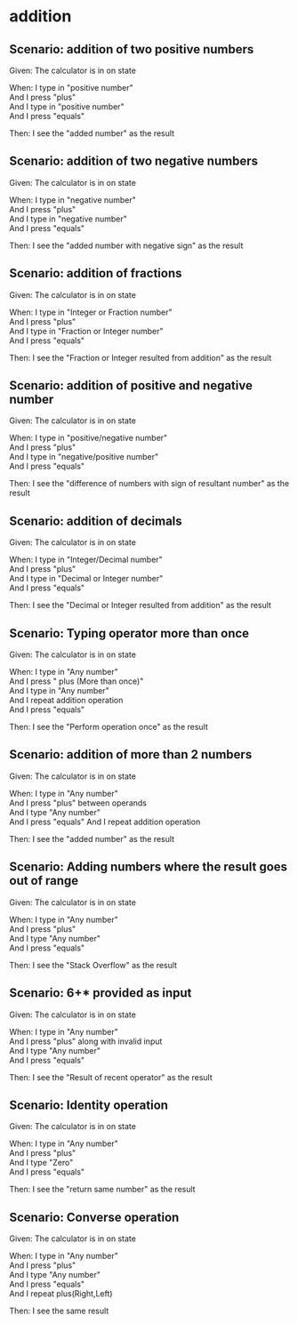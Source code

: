 # addition

## Scenario: addition of two positive numbers

Given:  The calculator is in on state

When: I type in "positive number"  
And I press "plus"  
And I type in "positive number"  
And I press "equals"

Then: I see the "added number" as the result

## Scenario: addition of two negative numbers

Given:  The calculator is in on state

When: I type in "negative number"  
And I press "plus"  
And I type in "negative number"  
And I press "equals"

Then: I see the "added number with negative sign" as the result

## Scenario: addition of fractions

Given:  The calculator is in on state

When: I type in "Integer or Fraction number"  
And I press "plus"  
And I type in "Fraction or Integer number"  
And I press "equals"

Then: I see the "Fraction or Integer resulted from addition" as the result

## Scenario: addition of positive and negative number

Given:  The calculator is in on state

When: I type in "positive/negative number"  
And I press "plus"  
And I type in "negative/positive number"  
And I press "equals"

Then: I see the "difference of numbers with sign of resultant number" as the result

## Scenario: addition of decimals

Given:  The calculator is in on state

When: I type in "Integer/Decimal number"  
And I press "plus"  
And I type in "Decimal or Integer number"  
And I press "equals"

Then: I see the "Decimal or Integer resulted from addition" as the result

## Scenario: Typing operator more than once

Given:  The calculator is in on state

When: I type in "Any number"  
And I press " plus (More than once)"  
And I type in "Any number"  
And I repeat addition operation  
And I press "equals"

Then: I see the "Perform operation once" as the result

## Scenario: addition of more than 2 numbers

Given:  The calculator is in on state

When: I type in "Any number"  
And I press "plus" between operands  
And I type "Any number"  
And I press "equals"
And I repeat addition operation

Then: I see the "added number" as the result

## Scenario: Adding numbers where the result goes out of range

Given:  The calculator is in on state

When: I type in "Any number"  
And I press "plus"  
And I type "Any number"  
And I press "equals"

Then: I see the "Stack Overflow" as the result

## Scenario: 6+* provided as input

Given:  The calculator is in on state

When: I type in "Any number"  
And I press "plus" along with invalid input  
And I type "Any number"  
And I press "equals"

Then: I see the "Result of recent operator" as the result

## Scenario: Identity operation

Given:  The calculator is in on state

When: I type in "Any number"  
And I press "plus"  
And I type "Zero"  
And I press "equals"

Then: I see the "return same number" as the result

## Scenario: Converse operation

Given:  The calculator is in on state

When: I type in "Any number"  
And I press "plus"  
And I type "Any number"  
And I press "equals"  
And I repeat plus(Right,Left)

Then: I see the same result
